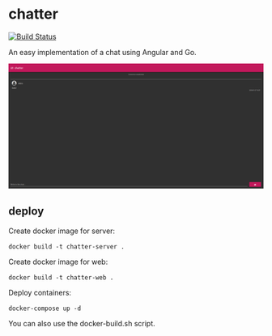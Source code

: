 # chatter

[![Build Status](https://api.travis-ci.org/aleics/chatter.svg?branch=master)](https://travis-ci.org/aleics/chatter)

An easy implementation of a chat using Angular and Go.

![Chat screenshot](/images/screenshot.png)


## deploy
Create docker image for server:
```
docker build -t chatter-server .
```
Create docker image for web:
```
docker build -t chatter-web .
```
Deploy containers:
```
docker-compose up -d
```

You can also use the docker-build.sh script.